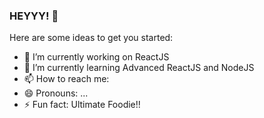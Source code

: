 ### HEYYY! 👋



Here are some ideas to get you started:

- 🔭 I’m currently working on ReactJS
- 🌱 I’m currently learning Advanced ReactJS and NodeJS
- 📫 How to reach me: 
- 😄 Pronouns: ...
- ⚡ Fun fact: Ultimate Foodie!!

